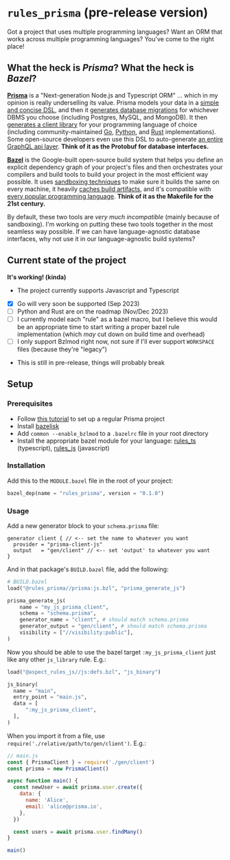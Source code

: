 
# `rules_prisma` (pre-release version)

Got a project that uses multiple programming languages? Want an ORM that works across multiple programming languages? You've come to the right place!

## What the heck is *Prisma*? What the heck is *Bazel*?

[**Prisma**](https://www.prisma.io/) is a "Next-generation Node.js and Typescript ORM" ... which in my opinion is really underselling its value. Prisma models your data in a [simple and concise DSL](https://www.prisma.io/docs/concepts/components/prisma-schema#example), and then it [generates database migrations](https://www.prisma.io/docs/concepts/components/prisma-migrate/get-started) for whichever DBMS you choose (including Postgres, MySQL, and MongoDB). It then [generates a client library](https://www.prisma.io/docs/concepts/components/prisma-client#3-use-prisma-client-to-send-queries-to-your-database) for your programming language of choice (including community-maintained [Go](https://github.com/steebchen/prisma-client-go), [Python](https://prisma-client-py.readthedocs.io/en/stable/), and [Rust](https://github.com/Brendonovich/prisma-client-rust) implementations). Some open-source developers even use this DSL to auto-generate [an entire GraphQL api layer](https://prisma.typegraphql.com/). **Think of it as the Protobuf for database interfaces.**

[**Bazel**](https://bazel.build/) is the Google-built open-source build system that helps you define an explicit dependency graph of your project's files and then orchestrates your compilers and build tools to build your project in the most efficient way possible. It uses [sandboxing techniques](https://bazel.build/docs/sandboxing#sandboxing-reasons) to make sure it builds the same on every machine, it heavily [caches build artifacts](https://bazel.build/remote/caching), and it's compatible with [every popular programming language](https://docs-legacy.aspect.build/). **Think of it as the Makefile for the 21st century.**

By default, these two tools are *very much incompatible* (mainly because of sandboxing). I'm working on putting these two tools together in the most seamless way possible. If we can have language-agnostic database interfaces, why not use it in our language-agnostic build systems?

## Current state of the project

**It's working! (kinda)**

* The project currently supports Javascript and Typescript
* [x] Go will very soon be supported (Sep 2023)
* [ ] Python and Rust are on the roadmap (Nov/Dec 2023)
* [ ] I currently model each "rule" as a bazel macro, but I believe this would be an appropriate time to start writing a proper bazel rule implementation (which *may* cut down on build time and overhead)
* [ ] I only support Bzlmod right now, not sure if I'll ever support `WORKSPACE` files (because they're "legacy")
* This is still in pre-release, things will probably break

## Setup

### Prerequisites
* Follow [this tutorial](https://www.prisma.io/docs/getting-started/setup-prisma/start-from-scratch/relational-databases-typescript-postgresql) to set up a regular Prisma project
* Install [bazelisk](https://github.com/bazelbuild/bazelisk)
* Add `common --enable_bzlmod` to a `.bazelrc` file in your root directory
* Install the appropriate bazel module for your language: [rules_ts](https://github.com/aspect-build/rules_ts) (typescript), [rules_js](https://github.com/aspect-build/rules_js) (javascript)

### Installation

Add this to the `MODULE.bazel` file in the root of your project:

```py
bazel_dep(name = "rules_prisma", version = "0.1.0")
```

### Usage

Add a new generator block to your `schema.prisma` file:

```prisma
generator client { // <-- set the name to whatever you want
  provider = "prisma-client-js"
  output   = "gen/client" // <-- set 'output' to whatever you want
}
```

And in that package's `BUILD.bazel` file, add the following:

```py
# BUILD.bazel
load("@rules_prisma//prisma:js.bzl", "prisma_generate_js")

prisma_generate_js(
    name = "my_js_prisma_client",
    schema = "schema.prisma",
    generator_name = "client", # should match schema.prisma
    generator_output = "gen/client", # should match schema.prisma
    visibility = ["//visibility:public"],
)
```

Now you should be able to use the bazel target `:my_js_prisma_client` just like any other `js_library` rule. E.g.:

```py
load("@aspect_rules_js//js:defs.bzl", "js_binary")

js_binary(
  name = "main",
  entry_point = "main.js",
  data = [
      ":my_js_prisma_client",
  ],
)
```

When you import it from a file, use `require('./relative/path/to/gen/client')`. E.g.:

```js
// main.js
const { PrismaClient } = require('./gen/client')
const prisma = new PrismaClient()

async function main() {
  const newUser = await prisma.user.create({
    data: {
      name: 'Alice',
      email: 'alice@prisma.io',
    },
  })

  const users = await prisma.user.findMany()
}

main()
```

